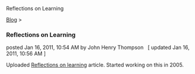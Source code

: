 Reflections on Learning 

[Blog](../z-blog-1.md)‎ > ‎

### Reflections on Learning

posted Jan 16, 2011, 10:54 AM by John Henry Thompson   \[ updated Jan 16, 2011, 10:56 AM \]

Uploaded [Reflections on learning](../the-art-of-learning/reflections.md) article. Started working on this in 2005.

  

